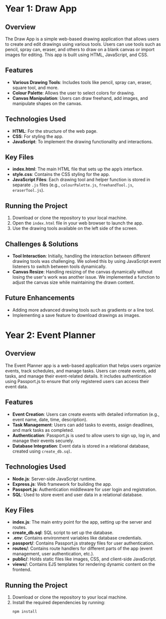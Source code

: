 # Year 1: Draw App

## Overview
The Draw App is a simple web-based drawing application that allows users to create and edit drawings using various tools. Users can use tools such as pencil, spray can, eraser, and others to draw on a blank canvas or import images for editing. This app is built using HTML, JavaScript, and CSS.

## Features
- **Various Drawing Tools**: Includes tools like pencil, spray can, eraser, square tool, and more.
- **Colour Palette**: Allows the user to select colors for drawing.
- **Canvas Manipulation**: Users can draw freehand, add images, and manipulate shapes on the canvas.

## Technologies Used
- **HTML**: For the structure of the web page.
- **CSS**: For styling the app.
- **JavaScript**: To implement the drawing functionality and interactions.

## Key Files
- **index.html**: The main HTML file that sets up the app’s interface.
- **style.css**: Contains the CSS styling for the app.
- **JavaScript Files**: Each drawing tool and helper function is stored in separate `.js` files (e.g., `colourPalette.js`, `freehandTool.js`, `eraserTool.js`).

## Running the Project
1. Download or clone the repository to your local machine.
2. Open the `index.html` file in your web browser to launch the app.
3. Use the drawing tools available on the left side of the screen.

## Challenges & Solutions
- **Tool Interaction**: Initially, handling the interaction between different drawing tools was challenging. We solved this by using JavaScript event listeners to switch between tools dynamically.
- **Canvas Resize**: Handling resizing of the canvas dynamically without losing the user's work was another issue. We implemented a function to adjust the canvas size while maintaining the drawn content.

## Future Enhancements
- Adding more advanced drawing tools such as gradients or a line tool.
- Implementing a save feature to download drawings as images.
  

# Year 2: Event Planner

## Overview
The Event Planner app is a web-based application that helps users organize events, track schedules, and manage tasks. Users can create events, add tasks, and manage their event-related details. It includes authentication using Passport.js to ensure that only registered users can access their event data.

## Features
- **Event Creation**: Users can create events with detailed information (e.g., event name, date, time, description).
- **Task Management**: Users can add tasks to events, assign deadlines, and mark tasks as completed.
- **Authentication**: Passport.js is used to allow users to sign up, log in, and manage their events securely.
- **Database Integration**: Event data is stored in a relational database, created using `create_db.sql`.

## Technologies Used
- **Node.js**: Server-side JavaScript runtime.
- **Express.js**: Web framework for building the app.
- **Passport.js**: Authentication middleware for user login and registration.
- **SQL**: Used to store event and user data in a relational database.

## Key Files
- **index.js**: The main entry point for the app, setting up the server and routes.
- **create_db.sql**: SQL script to set up the database.
- **.env**: Contains environment variables like database credentials.
- **passport/**: Contains Passport.js strategy files for user authentication.
- **routes/**: Contains route handlers for different parts of the app (event management, user authentication, etc.).
- **public/**: Holds static files like images, CSS, and client-side JavaScript.
- **views/**: Contains EJS templates for rendering dynamic content on the frontend.

## Running the Project
1. Download or clone the repository to your local machine.
2. Install the required dependencies by running:
   ```bash
   npm install
